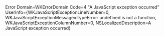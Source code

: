 Error Domain=WKErrorDomain Code=4 "A JavaScript exception occurred" UserInfo={WKJavaScriptExceptionLineNumber=0, WKJavaScriptExceptionMessage=TypeError: undefined is not a function, WKJavaScriptExceptionColumnNumber=0, NSLocalizedDescription=A JavaScript exception occurred}
